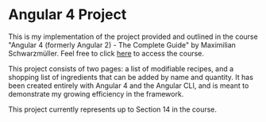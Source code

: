 # Angular 4 Project

This is my implementation of the project provided and outlined in the course "Angular 4 (formerly Angular 2) - The Complete Guide" by Maximilian Schwarzmüller. Feel free to click [here](https://www.udemy.com/the-complete-guide-to-angular-2/learn/v4/overview) to access the course.

This project consists of two pages: a list of modifiable recipes, and a shopping list of ingredients that can be added by name and quantity. It has been created entirely with Angular 4 and the Angular CLI, and is meant to demonstrate my growing efficiency in the framework.

This project currently represents up to Section 14 in the course.
